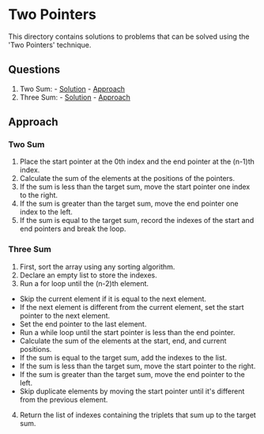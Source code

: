 # Two Pointers

This directory contains solutions to problems that can be solved using the 'Two Pointers' technique.

## Questions

1. Two Sum: - [Solution](question1_solution.md) - [Approach](#two-sum)
2. Three Sum: - [Solution]() - [Approach](#three-sum) 

## Approach

### Two Sum

1. Place the start pointer at the 0th index and the end pointer at the (n-1)th index.
2. Calculate the sum of the elements at the positions of the pointers.
3. If the sum is less than the target sum, move the start pointer one index to the right.
4. If the sum is greater than the target sum, move the end pointer one index to the left.
5. If the sum is equal to the target sum, record the indexes of the start and end pointers and break the loop.

### Three Sum

1. First, sort the array using any sorting algorithm.
2. Declare an empty list to store the indexes.
3. Run a for loop until the (n-2)th element.
- Skip the current element if it is equal to the next element.
- If the next element is different from the current element, set the start pointer to the next element.
- Set the end pointer to the last element.
- Run a while loop until the start pointer is less than the end pointer.
- Calculate the sum of the elements at the start, end, and current positions.
- If the sum is equal to the target sum, add the indexes to the list.
- If the sum is less than the target sum, move the start pointer to the right.
- If the sum is greater than the target sum, move the end pointer to the left.
- Skip duplicate elements by moving the start pointer until it's different from the previous element.
4. Return the list of indexes containing the triplets that sum up to the target sum.
